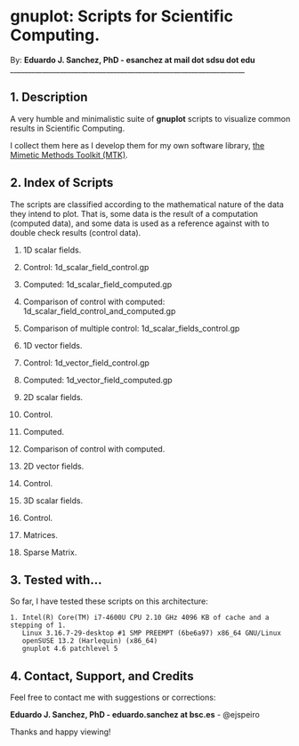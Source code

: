 # gnuplot: Scripts for Scientific Computing.

By: **Eduardo J. Sanchez, PhD - esanchez at mail dot sdsu dot edu**
    __________________________________________________________________

## 1. Description

A very humble and minimalistic suite of **gnuplot** scripts to visualize common
results in Scientific Computing.

I collect them here as I develop them for my own software library,
[the Mimetic Methods Toolkit (MTK)](https://github.com/ejspeiro/MTK).

## 2. Index of Scripts

The scripts are classified according to the mathematical nature of the data
they intend to plot. That is, some data is the result of a computation (computed
data), and some data is used as a reference against with to double check
results (control data).

1. 1D scalar fields.
  1. Control: 1d_scalar_field_control.gp
  2. Computed: 1d_scalar_field_computed.gp
  3. Comparison of control with computed: 1d_scalar_field_control_and_computed.gp
  4. Comparison of multiple control: 1d_scalar_fields_control.gp

2. 1D vector fields.
  1. Control: 1d_vector_field_control.gp
  2. Computed: 1d_vector_field_computed.gp

3. 2D scalar fields.
  1. Control.
  2. Computed.
  3. Comparison of control with computed.

4. 2D vector fields.
  1. Control.

5. 3D scalar fields.
  1. Control.

6. Matrices.
  1. Sparse Matrix.

## 3. Tested with...

So far, I have tested these scripts on this architecture:

```
1. Intel(R) Core(TM) i7-4600U CPU 2.10 GHz 4096 KB of cache and a stepping of 1.
   Linux 3.16.7-29-desktop #1 SMP PREEMPT (6be6a97) x86_64 GNU/Linux
   openSUSE 13.2 (Harlequin) (x86_64)
   gnuplot 4.6 patchlevel 5
```

## 4. Contact, Support, and Credits

Feel free to contact me with suggestions or corrections:

**Eduardo J. Sanchez, PhD - eduardo.sanchez at bsc.es** - @ejspeiro

Thanks and happy viewing!
